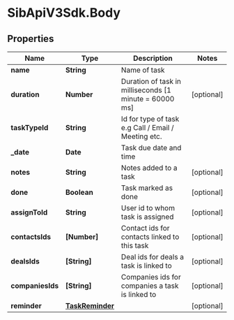 # SibApiV3Sdk.Body

## Properties
Name | Type | Description | Notes
------------ | ------------- | ------------- | -------------
**name** | **String** | Name of task | 
**duration** | **Number** | Duration of task in milliseconds [1 minute = 60000 ms] | [optional] 
**taskTypeId** | **String** | Id for type of task e.g Call / Email / Meeting etc. | 
**_date** | **Date** | Task due date and time | 
**notes** | **String** | Notes added to a task | [optional] 
**done** | **Boolean** | Task marked as done | [optional] 
**assignToId** | **String** | User id to whom task is assigned | [optional] 
**contactsIds** | **[Number]** | Contact ids for contacts linked to this task | [optional] 
**dealsIds** | **[String]** | Deal ids for deals a task is linked to | [optional] 
**companiesIds** | **[String]** | Companies ids for companies a task is linked to | [optional] 
**reminder** | [**TaskReminder**](TaskReminder.md) |  | [optional] 



